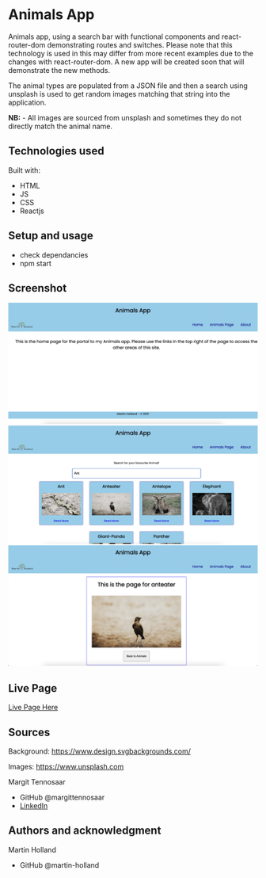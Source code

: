 # Animals App

Animals app, using a search bar with functional components and react-router-dom demonstrating routes and switches. Please note that this technology is used in this may differ from more recent examples due to the changes with react-router-dom. A new app will be created soon that will demonstrate the new methods.

The animal types are populated from a JSON file and then a search using unsplash is used to get random images matching that string into the application.

**NB:** - All images are sourced from unsplash and sometimes they do not directly match the animal name.

## Technologies used

Built with:

- HTML
- JS
- CSS
- Reactjs

## Setup and usage

- check dependancies
- npm start

## Screenshot

![alt text](animals-app-home.png?raw=true "Animals Home page")
![alt text](animals-app-search.png?raw=true "Animals search page")
![alt text](animals-app-single.png?raw=true "Animals single animal page")

## Live Page

<a href="https://mh-animals.netlify.app/AnimalsPage">Live Page Here</a>

## Sources

Background: https://www.design.svgbackgrounds.com/

Images: https://www.unsplash.com

Margit Tennosaar

- GitHub @margittennosaar
- [LinkedIn](https://www.linkedin.com/in/margittennosaar/)

## Authors and acknowledgment

Martin Holland

- GitHub @martin-holland
